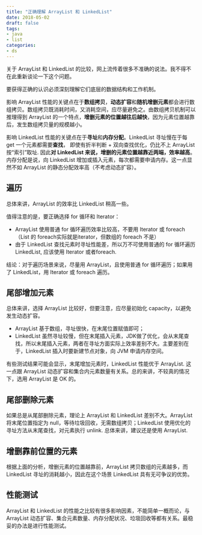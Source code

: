 ```yaml
---
title: "正确理解 ArrayList 和 LinkedList"
date: 2018-05-02
draft: false
tags:
- java
- list
categories:
- ds
---
```



关于 ArrayList 和 LinkedList 的比较，网上流传着很多不准确的说法。我不得不在此重新谈论一下这个问题。

要获得正确的认识必须深刻理解它们底层的数据结构和工作机制。

影响 ArrayList 性能的关键点在于**数组拷贝**，**动态扩容**和**随机增删元素**都会进行数组拷贝。数组拷贝既消耗时间，又消耗空间，应尽量避免之。由数组拷贝机制可以推理得到 ArrayList 的一个特点，**增删元素的位置越往后越快**，因为元素位置越靠后，发生数组拷贝量的规模越小。

影响 LinkedList 性能的关键点在于**寻址**和**内存分配**。LinkedList 寻址慢在于每 get 一个元素都需要**查找**， 即使有折半判断 + 双向查找优化，仍比不上 ArrayList 按“索引”取址. 因此**对 LinkedList 来说，增删的元素位置越靠近两端，效率越高**。 内存分配是说，向 LinkedList 增加或插入元素，每次都需要申请内存。这一点显然不如 ArrayList 的静态分配效率高（不考虑动态扩容）。

## 遍历

总体来讲，ArrayList 的效率比 LinkedList 稍高一些。

值得注意的是，要正确选择 for 循环和 Iterator：

- ArrayList 使用普通 for 循环遍历效率比较高，不要用 Iterator 或 foreach （List 的 foreach实际就是iterator，但数组的 foreach 不是）
- 由于 LinkedList 查找元素时寻址性能差，所以万不可使用普通的 for 循环遍历 LinkedList, 应该使用 Iterator 或者foreach.

结论：对于遍历场景来说，尽量用 ArrayList，且使用普通 for 循环遍历；如果用了 LinkedList，用 Iterator 或 foreach 遍历。


## 尾部增加元素

总体来讲，选择 ArrayList 比较好，但要注意，应尽量初始化 capacity，以避免发生动态扩容。

- ArrayList 基于数组，寻址很快，在末尾位置赋值即可；
- LinkedList 虽然寻址较慢，但在末尾插入元素，JDK做了优化，会从末尾查找，所以末尾插入元素，两者在寻址方面实际上效率差别不大。主要差别在于，LinkedList 插入时要新建节点对象，向 JVM 申请内存空间。

有些测试结果可能会显示，末尾增加元素时，LinkedList 性能优于 ArrayList. 这一点跟 ArrayList 动态扩容和集合内元素数量有关系。总的来讲，不较真的情况下，选用 ArrayList 是 OK 的。

## 尾部删除元素

如果总是从尾部删除元素，理论上 ArrayList 和 LinkedList 差别不大。ArrayList 将末尾位置指定为 null，等待垃圾回收，无需数组拷贝；LinkedList 使用优化的寻址方法从末尾查找，对元素执行 unlink. 总体来讲，建议还是使用 ArrayList.

## 增删靠前位置的元素

根据上面的分析，增删元素的位置越靠前，ArrayList 拷贝数组的元素越多，而 LinkedList 寻址的消耗越小，因此在这个场景 LinkedList 具有无可争议的优势。

## 性能测试

ArrayList 和 LinkedList 的性能之比较有很多影响因素，不能简单一概而论，与 ArrayList 动态扩容、集合元素数量、内存分配状况、垃圾回收等都有关系。最稳妥的办法是进行性能测试。